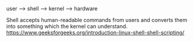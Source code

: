 user --> shell --> kernel --> hardware

Shell accepts human-readable commands from users and converts them into something which the kernel can understand.
https://www.geeksforgeeks.org/introduction-linux-shell-shell-scripting/
